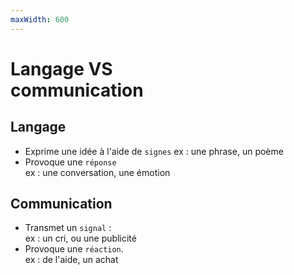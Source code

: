 ```yaml
---
maxWidth: 600
---
```


# Langage VS <br> communication <!--fold-->
## Langage <!--fold-->
- Exprime une idée à l'aide de `signes`
ex : une phrase, un poème
- Provoque une `réponse` <br> ex : une conversation, une émotion
## Communication <!--fold-->
- Transmet un `signal` : <br> ex : un cri, ou une publicité
- Provoque une `réaction`. <br> ex : de l'aide, un achat

